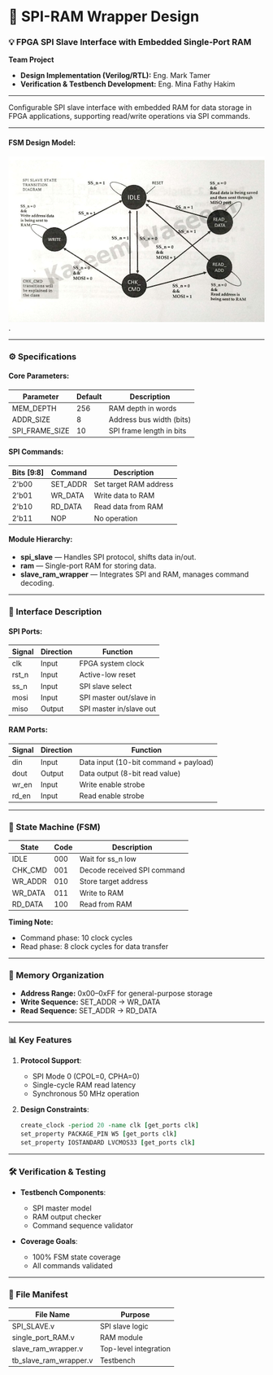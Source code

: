 # 📡 SPI-RAM Wrapper Design

### 💡 FPGA SPI Slave Interface with Embedded Single-Port RAM  
**Team Project**  
- **Design Implementation (Verilog/RTL):** Eng. Mark Tamer  
- **Verification & Testbench Development:** Eng. Mina Fathy Hakim  

---

Configurable SPI slave interface with embedded RAM for data storage in FPGA applications, supporting read/write operations via SPI commands.

---


#### FSM Design Model:
![SPI_Wrapper_FSM](https://github.com/Mina-Fathy23/Digital_Design_Diploma/blob/d54bd75e69a4d6600e60ddfa9fc32b470d70fe58/SPI_Wrapper_Project_2/SPI_Wrapper_FSM.jpg).


---

### ⚙️ Specifications

#### Core Parameters:
| Parameter        | Default | Description                          |
|------------------|---------|--------------------------------------|
| MEM_DEPTH        | 256     | RAM depth in words                   |
| ADDR_SIZE        | 8       | Address bus width (bits)             |
| SPI_FRAME_SIZE   | 10      | SPI frame length in bits             |

#### SPI Commands:
| Bits [9:8] | Command  | Description                  |
|------------|----------|------------------------------|
| 2'b00      | SET_ADDR | Set target RAM address       |
| 2'b01      | WR_DATA  | Write data to RAM            |
| 2'b10      | RD_DATA  | Read data from RAM           |
| 2'b11      | NOP      | No operation                 |

#### Module Hierarchy:
- **spi_slave** — Handles SPI protocol, shifts data in/out.
- **ram** — Single-port RAM for storing data.
- **slave_ram_wrapper** — Integrates SPI and RAM, manages command decoding.

---

### 🔌 Interface Description

#### SPI Ports:
| Signal  | Direction | Function                               |
|---------|-----------|----------------------------------------|
| clk     | Input     | FPGA system clock                      |
| rst_n   | Input     | Active-low reset                       |
| ss_n    | Input     | SPI slave select                       |
| mosi    | Input     | SPI master out/slave in                |
| miso    | Output    | SPI master in/slave out                |

#### RAM Ports:
| Signal  | Direction | Function                               |
|---------|-----------|----------------------------------------|
| din     | Input     | Data input (10-bit command + payload)  |
| dout    | Output    | Data output (8-bit read value)         |
| wr_en   | Input     | Write enable strobe                    |
| rd_en   | Input     | Read enable strobe                     |

---

### 🧠 State Machine (FSM)

| State     | Code  | Description                              |
|-----------|-------|------------------------------------------|
| IDLE      | 000   | Wait for ss_n low                        |
| CHK_CMD   | 001   | Decode received SPI command              |
| WR_ADDR   | 010   | Store target address                     |
| WR_DATA   | 011   | Write to RAM                             |
| RD_DATA   | 100   | Read from RAM                            |

**Timing Note:**  
- Command phase: 10 clock cycles  
- Read phase: 8 clock cycles for data transfer  

---

### 📂 Memory Organization

- **Address Range:** 0x00–0xFF for general-purpose storage  
- **Write Sequence:** SET_ADDR → WR_DATA  
- **Read Sequence:** SET_ADDR → RD_DATA  

---

### 📊 Key Features

1. **Protocol Support**:
   - SPI Mode 0 (CPOL=0, CPHA=0)
   - Single-cycle RAM read latency
   - Synchronous 50 MHz operation

2. **Design Constraints**:
   ```tcl
   create_clock -period 20 -name clk [get_ports clk]
   set_property PACKAGE_PIN W5 [get_ports clk]
   set_property IOSTANDARD LVCMOS33 [get_ports clk]
   ```

---

### 🛠️ Verification & Testing

- **Testbench Components**:
  - SPI master model
  - RAM output checker
  - Command sequence validator

- **Coverage Goals**:
  - 100% FSM state coverage
  - All commands validated

---

### 📁 File Manifest

| File Name                  | Purpose                          |
|----------------------------|----------------------------------|
| SPI_SLAVE.v                | SPI slave logic                  |
| single_port_RAM.v          | RAM module                       |
| slave_ram_wrapper.v        | Top-level integration            |
| tb_slave_ram_wrapper.v     | Testbench                        |
